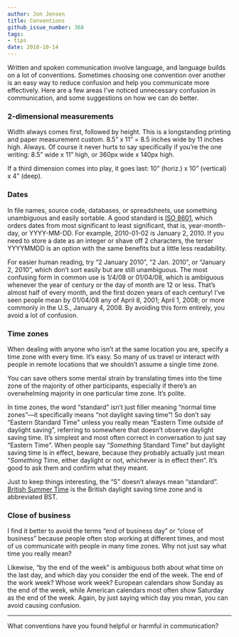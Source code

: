```yaml
---
author: Jon Jensen
title: Conventions
github_issue_number: 368
tags:
- tips
date: 2010-10-14
---
```


Written and spoken communication involve language, and language builds on a lot of conventions. Sometimes choosing one convention over another is an easy way to reduce confusion and help you communicate more effectively. Here are a few areas I’ve noticed unnecessary confusion in communication, and some suggestions on how we can do better.

### 2-dimensional measurements

Width always comes first, followed by height. This is a longstanding printing and paper measurement custom. 8.5” x 11” = 8.5 inches wide by 11 inches high. Always. Of course it never hurts to say specifically if you’re the one writing: 8.5” wide x 11” high, or 360px wide x 140px high.

If a third dimension comes into play, it goes last: 10” (horiz.) x 10” (vertical) x 4” (deep).

### Dates

In file names, source code, databases, or spreadsheets, use something unambiguous and easily sortable. A good standard is [ISO 8601](https://en.wikipedia.org/wiki/ISO_8601), which orders dates from most significant to least significant, that is, year-month-day, or YYYY-MM-DD. For example, 2010-01-02 is January 2, 2010. If you need to store a date as an integer or shave off 2 characters, the terser YYYYMMDD is an option with the same benefits but a little less readability.

For easier human reading, try “2 January 2010”, “2 Jan. 2010”, or “January 2, 2010”, which don’t sort easily but are still unambiguous. The most confusing form in common use is 1/4/08 or 01/04/08, which is ambiguous whenever the year of century or the day of month are 12 or less. That’s almost half of every month, and the first dozen years of each century! I’ve seen people mean by 01/04/08 any of April 8, 2001; April 1, 2008; or more commonly in the U.S., January 4, 2008. By avoiding this form entirely, you avoid a lot of confusion.

### Time zones

When dealing with anyone who isn’t at the same location you are, specify a time zone with every time. It’s easy. So many of us travel or interact with people in remote locations that we shouldn’t assume a single time zone.

You can save others some mental strain by translating times into the time zone of the majority of other participants, especially if there’s an overwhelming majority in one particular time zone. It’s polite.

In time zones, the word “standard” isn’t just filler meaning “normal time zones”—​it specifically means “not daylight saving time”! So don’t say “Eastern Standard Time” unless you really mean “Eastern Time outside of daylight saving”, referring to somewhere that doesn’t observe daylight saving time. It’s simplest and most often correct in conversation to just say “Eastern Time”. When people say “*Something* Standard Time” but daylight saving time is in effect, beware, because they probably actually just mean “*Something* Time, either daylight or not, whichever is in effect then”. It’s good to ask them and confirm what they meant.

Just to keep things interesting, the “S” doesn’t always mean “standard”. [British Summer Time](https://en.wikipedia.org/wiki/British_Summer_Time) is the British daylight saving time zone and is abbreviated BST.

### Close of business

I find it better to avoid the terms “end of business day” or “close of business” because people often stop working at different times, and most of us communicate with people in many time zones. Why not just say what time you really mean?

Likewise, “by the end of the week” is ambiguous both about what time on the last day, and which day you consider the end of the week. The end of the work week? Whose work week? European calendars show Sunday as the end of the week, while American calendars most often show Saturday as the end of the week. Again, by just saying which day you mean, you can avoid causing confusion.

-----------

What conventions have you found helpful or harmful in communication?

